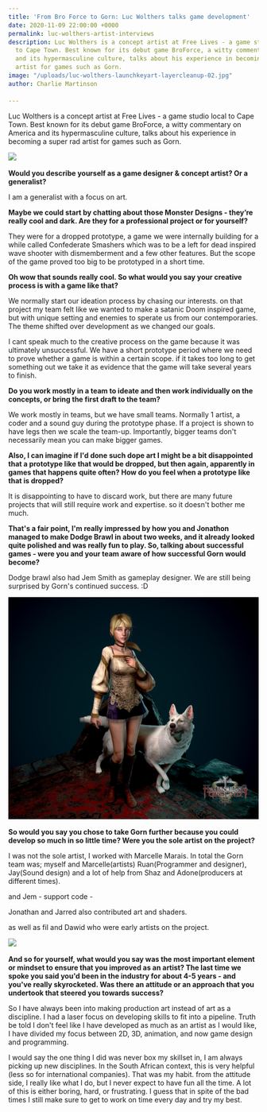 ```yaml
---
title: 'From Bro Force to Gorn: Luc Wolthers talks game development'
date: 2020-11-09 22:00:00 +0000
permalink: luc-wolthers-artist-interviews
description: Luc Wolthers is a concept artist at Free Lives - a game studio local
  to Cape Town. Best known for its debut game BroForce, a witty commentary on America
  and its hypermasculine culture, talks about his experience in becoming a super rad
  artist for games such as Gorn.
image: "/uploads/luc-wolthers-launchkeyart-layercleanup-02.jpg"
author: Charlie Martinson

---
```

Luc Wolthers is a concept artist at Free Lives - a game studio local to Cape Town. Best known for its debut game BroForce, a witty commentary on America and its hypermasculine culture, talks about his experience in becoming a super rad artist for games such as Gorn.

![](/uploads/monsterdesigns.png)

**Would you describe yourself as a game designer & concept artist? Or a generalist?**

I am a generalist with a focus on art.

**Maybe we could start by chatting about those Monster Designs - they’re really cool and dark. Are they for a professional project or for yourself?**

They were for a dropped prototype, a game we were internally building for a while called Confederate Smashers which was to be a left for dead inspired wave shooter with dismemberment and a few other features. But the scope of the game proved too big to be prototyped in a short time.

**Oh wow that sounds really cool. So what would you say your creative process is with a game like that?**

We normally start our ideation process by chasing our interests. on that project my team felt like we wanted to make a satanic Doom inspired game, but with unique setting and enemies to sperate us from our contemporaries. The theme shifted over development as we changed our goals.

I cant speak much to the creative process on the game because it was ultimately unsuccessful. We have a short prototype period where we need to prove whether a game is within a certain scope. if it takes too long to get something out we take it as evidence that the game will take several years to finish.

**Do you work mostly in a team to ideate and then work individually on the concepts, or bring the first draft to the team?**

We work mostly in teams, but we have small teams. Normally 1 artist, a coder and a sound guy during the prototype phase. If a project is shown to have legs then we scale the team-up. Importantly, bigger teams don't necessarily mean you can make bigger games.

**Also, I can imagine if I'd done such dope art I might be a bit disappointed that a prototype like that would be dropped, but then again, apparently in games that happens quite often? How do you feel when a prototype like that is dropped?**

It is disappointing to have to discard work, but there are many future projects that will still require work and expertise. so it doesn't bother me much.

**That's a fair point, I'm really impressed by how you and Jonathon managed to make Dodge Brawl in about two weeks, and it already looked quite polished and was really fun to play. So, talking about successful games - were you and your team aware of how successful Gorn would become?**

Dodge brawl also had Jem Smith as gameplay designer. We are still being surprised by Gorn's continued success. :D

![](/uploads/luc-wolthers-screenshot030.jpg)

**So would you say you chose to take Gorn further because you could develop so much in so little time? Were you the sole artist on the project?**

I was not the sole artist, I worked with Marcelle Marais. In total the Gorn team was; myself and Marcelle(artists) Ruan(Programmer and designer), Jay(Sound design) and a lot of help from Shaz and Adone(producers at different times).

and Jem - support code -

Jonathan and Jarred also contributed art and shaders.

as well as fil and Dawid who were early artists on the project.

![](/uploads/characterdeisgns_02.png)

**And so for yourself, what would you say was the most important element or mindset to ensure that you improved as an artist? The last time we spoke you said you'd been in the industry for about 4-5 years - and you've really skyrocketed. Was there an attitude or an approach that you undertook that steered you towards success?**

So I have always been into making production art instead of art as a discipline. I had a laser focus on developing skills to fit into a pipeline. Truth be told I don't feel like I have developed as much as an artist as I would like, I have divided my focus between 2D, 3D, animation, and now game design and programming.

I would say the one thing I did was never box my skillset in, I am always picking up new disciplines. In the South African context, this is very helpful (less so for international companies). That was my habit. from the attitude side, I really like what I do, but I never expect to have fun all the time. A lot of this is either boring, hard, or frustrating. I guess that in spite of the bad times I still make sure to get to work on time every day and try my best.